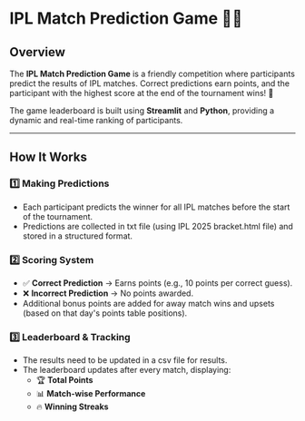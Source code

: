 # **IPL Match Prediction Game** 🏏🎯  

## **Overview**  

The **IPL Match Prediction Game** is a friendly competition where participants predict the results of IPL matches. Correct predictions earn points, and the participant with the highest score at the end of the tournament wins! 🎉  

The game leaderboard is built using **Streamlit** and **Python**, providing a dynamic and real-time ranking of participants.  

---

## **How It Works**  

### **1️⃣ Making Predictions**  
- Each participant predicts the winner for all IPL matches before the start of the tournament.  
- Predictions are collected in txt file (using IPL 2025 bracket.html file) and stored in a structured format.  

### **2️⃣ Scoring System**  
- ✅ **Correct Prediction** → Earns points (e.g., 10 points per correct guess).  
- ❌ **Incorrect Prediction** → No points awarded.  
- Additional bonus points are added for away match wins and upsets (based on that day's points table positions).  

### **3️⃣ Leaderboard & Tracking**  
- The results need to be updated in a csv file for results.
- The leaderboard updates after every match, displaying:  
  - 🏆 **Total Points**  
  - 📊 **Match-wise Performance**  
  - 🔥 **Winning Streaks**  
